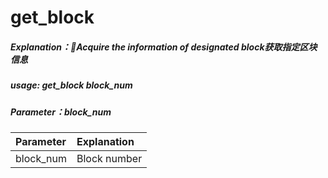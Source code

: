 # get_block

##### Explanation：Acquire the information of designated block获取指定区块信息

##### usage: get_block block_num

##### Parameter：block_num

| Parameter | Explanation |
| :--- | :--- |
| block_num | Block number |
